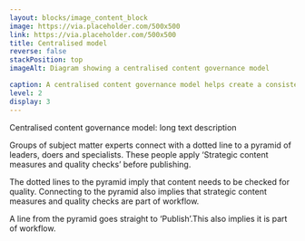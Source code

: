 ```yaml
---
layout: blocks/image_content_block
image: https://via.placeholder.com/500x500
link: https://via.placeholder.com/500x500
title: Centralised model
reverse: false
stackPosition: top
imageAlt: Diagram showing a centralised content governance model

caption: A centralised content governance model helps create a consistent user experience
level: 2
display: 3
---
```

Centralised content governance model: long text description

Groups of subject matter experts connect with a dotted line to a pyramid of leaders, doers and specialists. These people apply ‘Strategic content measures and quality checks’ before publishing.

The dotted lines to the pyramid imply that content needs to be checked for quality.  Connecting to the pyramid also implies that strategic content measures and quality checks are part of workflow.

A line from the pyramid goes straight to ‘Publish’.This also implies it is part of workflow.
